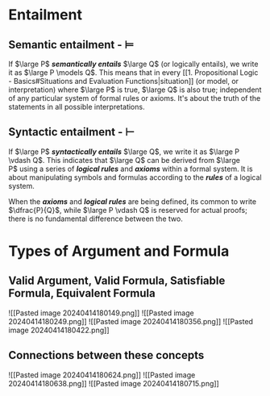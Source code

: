 # Entailment
## Semantic entailment - $\models$
If $\large P$ ***semantically entails*** $\large Q$ (or logically entails), we write it as $\large P \models Q$. This means that in every [[1. Propositional Logic - Basics#Situations and Evaluation Functions|situation]] (or model, or interpretation) where $\large P$ is true, $\large Q$ is also true; independent of any particular system of formal rules or axioms. It's about the truth of the statements in all possible interpretations.

## Syntactic entailment - $\vdash$
If $\large P$ ***syntactically  entails*** $\large Q$, we write it as $\large P \vdash Q$. This indicates that $\large Q$ can be derived from $\large P$ using a series of ***logical rules*** and ***axioms*** within a formal system. It is about manipulating symbols and formulas according to the ***rules*** of a logical system.

When the ***axioms*** and ***logical rules*** are being defined, its common to write $\dfrac{P}{Q}$, while $\large P \vdash Q$ is reserved for  actual proofs; there is no fundamental difference between the two.

# Types of Argument and Formula
## Valid Argument, Valid Formula, Satisfiable Formula, Equivalent Formula
![[Pasted image 20240414180149.png]]
![[Pasted image 20240414180249.png]]
![[Pasted image 20240414180356.png]]
![[Pasted image 20240414180422.png]]

## Connections between these concepts
![[Pasted image 20240414180624.png]]
![[Pasted image 20240414180638.png]]
![[Pasted image 20240414180715.png]]

